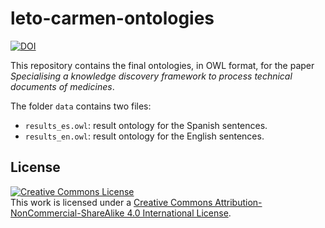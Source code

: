 # leto-carmen-ontologies

[![DOI](https://zenodo.org/badge/251322639.svg)](https://zenodo.org/badge/latestdoi/251322639)

This repository contains the final ontologies, in OWL format, for the paper _Specialising a knowledge discovery framework to process technical documents of medicines_.

The folder `data` contains two files:
* `results_es.owl`: result ontology for the Spanish sentences.
* `results_en.owl`: result ontology for the English sentences.

## License

<a rel="license" href="http://creativecommons.org/licenses/by-nc-sa/4.0/"><img alt="Creative Commons License" style="border-width:0" src="https://i.creativecommons.org/l/by-nc-sa/4.0/88x31.png" /></a><br />This work is licensed under a <a rel="license" href="http://creativecommons.org/licenses/by-nc-sa/4.0/">Creative Commons Attribution-NonCommercial-ShareAlike 4.0 International License</a>.
